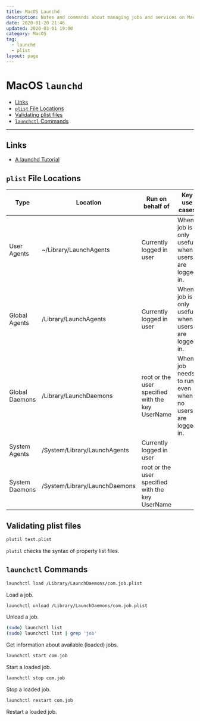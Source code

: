 ```yaml
---
title: MacOS Launchd
description: Notes and commands about managing jobs and services on MacOS with launchd.
date: 2020-01-20 21:46
updated: 2020-03-01 19:00
category: MacOS
tag:
  - launchd
  - plist
layout: page
---
```


# MacOS `launchd`

- [Links](#links)
- [`plist` File Locations](#plist-file-locations)
- [Validating plist files](#validating-plist-files)
- [`launchctl` Commands](#launchctl-commands)

- - -

## Links

* [A launchd Tutorial](https://www.launchd.info/)

## `plist` File Locations

| Type           | Location                      | Run on behalf of                                 | Key use cases                                           |
| -------------- | ----------------------------- | ------------------------------------------------ | ------------------------------------------------------- |
| User Agents    | ~/Library/LaunchAgents        | Currently logged in user                         | When job is only useful when users are logged in.       |
| Global Agents  | /Library/LaunchAgents         | Currently logged in user                         | When job is only useful when users are logged in.       |
| Global Daemons | /Library/LaunchDaemons        | root or the user specified with the key UserName | When job needs to run even when no users are logged in. |
| System Agents  | /System/Library/LaunchAgents  | Currently logged in user                         |                                                         |
| System Daemons | /System/Library/LaunchDaemons | root or the user specified with the key UserName |                                                         |

## Validating plist files

```sh
plutil test.plist
```

`plutil` checks the syntax of property list files.

## `launchctl` Commands

```sh
launchctl load /Library/LaunchDaemons/com.job.plist
```

Load a job.

```sh
launchctl unload /Library/LaunchDaemons/com.job.plist
```

Unload a job.

```sh
(sudo) launchctl list
(sudo) launchctl list | grep 'job'
```

Get information about available (loaded) jobs.

```sh
launchctl start com.job
```

Start a loaded job.

```sh
launchctl stop com.job
```

Stop a loaded job.

```sh
launchctl restart com.job
```

Restart a loaded job.
